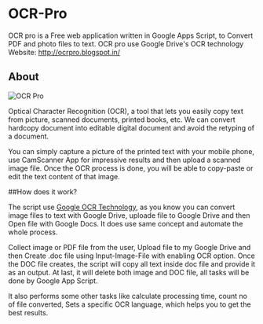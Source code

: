 # OCR-Pro
OCR pro is a Free web application written in Google Apps Script, to Convert PDF and photo files to text. OCR pro use Google Drive's OCR technology Website:  http://ocrpro.blogspot.in/



## About

![OCR Pro](https://1.bp.blogspot.com/-05BZrvdXI-A/WkZs5LhHndI/AAAAAAAAAB8/YNwjoE5aS5U60yKJrfc867KRsFiRvCQbwCLcBGAs/s252/OCR-Pro.png "OCR Pro logo")

Optical Character Recognition (OCR), a tool that lets you easily copy text from picture, scanned documents, printed books, etc. We can convert hardcopy document into editable digital document and avoid the retyping of a document.

You can simply capture a picture of the printed text with your mobile phone, use CamScanner App for impressive results and then upload a scanned image file. Once the OCR process is done, you will be able to copy-paste or edit the text content of that image.



##How does it work?

The script use [Google OCR Technology](https://support.google.com/drive/answer/176692), as you know you can convert image files to text with Google Drive, uploade file to Google Drive and then Open file with Google Docs. It does use same concept and automate the whole process.

Collect image or PDF file from the user, Upload file to my Google Drive and then Create .doc file using Input-Image-File with enabling OCR option. Once the DOC file creates, the script will copy all text inside doc file and provide it as an output. At last, it will delete both image and DOC file, all tasks will be done by Google App Script.

It also performs some other tasks like calculate processing time, count no of file converted, Sets a specific OCR language, which helps you to get the best results.
